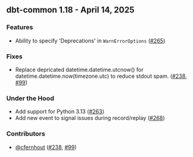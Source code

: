 ## dbt-common 1.18 - April 14, 2025

### Features

- Ability to specify 'Deprecations' in `WarnErrorOptions` ([#265](https://github.com/dbt-labs/dbt-common/issues/265))

### Fixes

- Replace depricated datetime.datetime.utcnow() for datetime.datetime.now(timezone.utc) to reduce stdout spam. ([#238](https://github.com/dbt-labs/dbt-common/issues/238), [#99](https://github.com/dbt-labs/dbt-common/issues/99))

### Under the Hood

- Add support for Python 3.13 ([#263](https://github.com/dbt-labs/dbt-common/issues/263))
- Add new event to signal issues during record/replay ([#268](https://github.com/dbt-labs/dbt-common/issues/268))

### Contributors
- [@cfernhout](https://github.com/cfernhout) ([#238](https://github.com/dbt-labs/dbt-common/issues/238), [#99](https://github.com/dbt-labs/dbt-common/issues/99))
